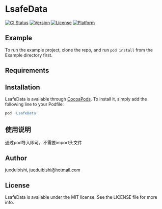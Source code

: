 # LsafeData

[![CI Status](https://img.shields.io/travis/jueduibishi/LsafeData.svg?style=flat)](https://travis-ci.org/jueduibishi/LsafeData)
[![Version](https://img.shields.io/cocoapods/v/LsafeData.svg?style=flat)](https://cocoapods.org/pods/LsafeData)
[![License](https://img.shields.io/cocoapods/l/LsafeData.svg?style=flat)](https://cocoapods.org/pods/LsafeData)
[![Platform](https://img.shields.io/cocoapods/p/LsafeData.svg?style=flat)](https://cocoapods.org/pods/LsafeData)

## Example

To run the example project, clone the repo, and run `pod install` from the Example directory first.

## Requirements

## Installation

LsafeData is available through [CocoaPods](https://cocoapods.org). To install
it, simply add the following line to your Podfile:

```ruby
pod 'LsafeData'
```
## 使用说明

通过pod导入即可，不需要import头文件

## Author

jueduibishi, jueduibishi@hotmail.com

## License

LsafeData is available under the MIT license. See the LICENSE file for more info.
